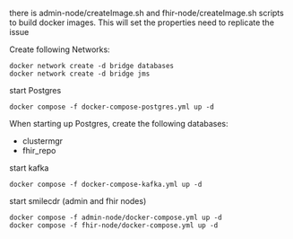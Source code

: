 there is admin-node/createImage.sh and fhir-node/createImage.sh scripts to 
build docker images. This will set the properties need to replicate the issue

Create following Networks:

```
docker network create -d bridge databases
docker network create -d bridge jms
```

start Postgres
```
docker compose -f docker-compose-postgres.yml up -d
```

When starting up Postgres, create the following databases:
* clustermgr
* fhir_repo


start kafka
```
docker compose -f docker-compose-kafka.yml up -d
```

start smilecdr (admin and fhir nodes)
```
docker compose -f admin-node/docker-compose.yml up -d
docker compose -f fhir-node/docker-compose.yml up -d
```

